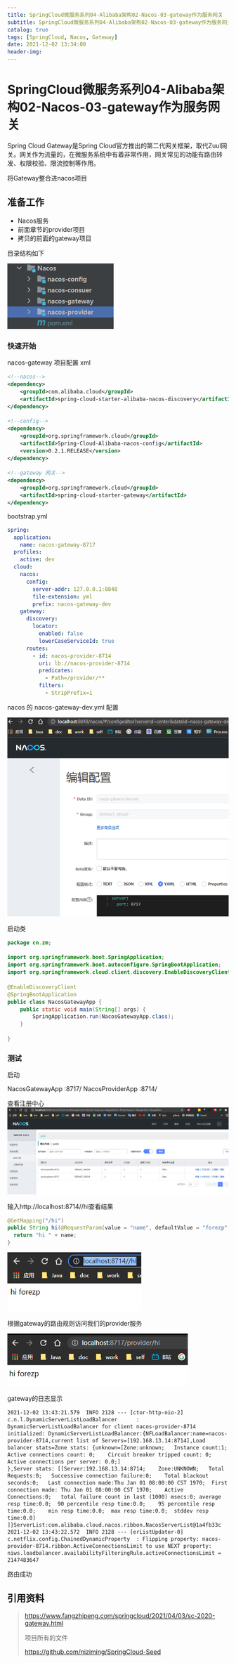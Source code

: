 ```yaml
---
title: SpringCloud微服务系列04-Alibaba架构02-Nacos-03-gateway作为服务网关
subtitle: SpringCloud微服务系列04-Alibaba架构02-Nacos-03-gateway作为服务网关
catalog: true
tags: [SpringCloud, Nacos, Gateway]
date: 2021-12-02 13:34:00
header-img:
---
```


# SpringCloud微服务系列04-Alibaba架构02-Nacos-03-gateway作为服务网关

Spring Cloud Gateway是Spring Cloud官方推出的第二代网关框架，取代Zuul网关。网关作为流量的，在微服务系统中有着非常作用，网关常见的功能有路由转发、权限校验、限流控制等作用。

将Gateway整合进nacos项目

## 准备工作

- Nacos服务
- 前面章节的provider项目
- 拷贝的前面的gateway项目

目录结构如下

![image-20211202133713422](SpringCloud微服务系列04-Alibaba架构02-Nacos-03-gateway作为服务网关/image-20211202133713422.png)

### 快速开始

nacos-gateway 项目配置 xml

```xml
<!--nacos-->
<dependency>
    <groupId>com.alibaba.cloud</groupId>
    <artifactId>spring-cloud-starter-alibaba-nacos-discovery</artifactId>
</dependency>

<!--config-->
<dependency>
    <groupId>org.springframework.cloud</groupId>
    <artifactId>Spring-Cloud-Alibaba-nacos-config</artifactId>
    <version>0.2.1.RELEASE</version>
</dependency>

<!--gateway 网关-->
<dependency>
    <groupId>org.springframework.cloud</groupId>
    <artifactId>spring-cloud-starter-gateway</artifactId>
</dependency>

```

bootstrap.yml

```yml
spring:
  application:
    name: nacos-gateway-8717
  profiles:
    active: dev
  cloud:
    nacos:
      config:
        server-addr: 127.0.0.1:8848
        file-extension: yml
        prefix: nacos-gateway-dev
    gateway:
      discovery:
        locator:
          enabled: false
          lowerCaseServiceId: true
      routes:
        - id: nacos-provider-8714
          uri: lb://nacos-provider-8714
          predicates:
            - Path=/provider/**
          filters:
            - StripPrefix=1
```



nacos 的 nacos-gateway-dev.yml 配置



![image-20211202133926266](SpringCloud微服务系列04-Alibaba架构02-Nacos-03-gateway作为服务网关/image-20211202133926266.png)



启动类

```java
package cn.zm;

import org.springframework.boot.SpringApplication;
import org.springframework.boot.autoconfigure.SpringBootApplication;
import org.springframework.cloud.client.discovery.EnableDiscoveryClient;

@EnableDiscoveryClient
@SpringBootApplication
public class NacosGatewayApp {
    public static void main(String[] args) {
        SpringApplication.run(NacosGatewayApp.class);
    }

}
```



### 测试

启动

NacosGatewayApp :8717/
NacosProviderApp :8714/



查看注册中心![image-20211202134242077](SpringCloud微服务系列04-Alibaba架构02-Nacos-03-gateway作为服务网关/image-20211202134242077.png)



输入http://localhost:8714//hi查看结果

```java
@GetMapping("/hi")
public String hi(@RequestParam(value = "name", defaultValue = "forezp", required = false) String name) {
  return "hi " + name;
}
```

![image-20211202134135175](SpringCloud微服务系列04-Alibaba架构02-Nacos-03-gateway作为服务网关/image-20211202134135175.png)

根据gateway的路由规则访问我们的provider服务

![image-20211202134310304](SpringCloud微服务系列04-Alibaba架构02-Nacos-03-gateway作为服务网关/image-20211202134310304.png)

gateway的日志显示

~~~
2021-12-02 13:43:21.579  INFO 2128 --- [ctor-http-nio-2] c.n.l.DynamicServerListLoadBalancer      : DynamicServerListLoadBalancer for client nacos-provider-8714 initialized: DynamicServerListLoadBalancer:{NFLoadBalancer:name=nacos-provider-8714,current list of Servers=[192.168.13.14:8714],Load balancer stats=Zone stats: {unknown=[Zone:unknown;	Instance count:1;	Active connections count: 0;	Circuit breaker tripped count: 0;	Active connections per server: 0.0;]
},Server stats: [[Server:192.168.13.14:8714;	Zone:UNKNOWN;	Total Requests:0;	Successive connection failure:0;	Total blackout seconds:0;	Last connection made:Thu Jan 01 08:00:00 CST 1970;	First connection made: Thu Jan 01 08:00:00 CST 1970;	Active Connections:0;	total failure count in last (1000) msecs:0;	average resp time:0.0;	90 percentile resp time:0.0;	95 percentile resp time:0.0;	min resp time:0.0;	max resp time:0.0;	stddev resp time:0.0]
]}ServerList:com.alibaba.cloud.nacos.ribbon.NacosServerList@1a4fb33c
2021-12-02 13:43:22.572  INFO 2128 --- [erListUpdater-0] c.netflix.config.ChainedDynamicProperty  : Flipping property: nacos-provider-8714.ribbon.ActiveConnectionsLimit to use NEXT property: niws.loadbalancer.availabilityFilteringRule.activeConnectionsLimit = 2147483647

~~~

路由成功



## 引用资料

>https://www.fangzhipeng.com/springcloud/2021/04/03/sc-2020-gateway.html
>
>项目所有的文件
>
>https://github.com/niziming/SpringCloud-Seed
